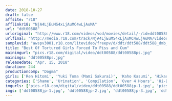 ```yaml
---
date: 2018-10-27
draft: false
affsite: "r18"
afflinkr18: "NjA4LjEuMS4xLjAuMC4wLjAuMA"
url: "ddt00588"
urloriginal: "http://www.r18.com/videos/vod/movies/detail/-/id=ddt00588"
urlfinal: "http://media.r18.com/track/NjA4LjEuMS4xLjAuMC4wLjAuMA/videos/vod/movies/detail/-/id=ddt00588"
samplevid: "awspv3001.r18.com/litevideo/freepv/d/ddt/ddt588/ddt588_dmb_w.mp4"
title: "Best Of Tortured Girls Forced To Piss and Cum"
mainimgurl: "pics.r18.com/digital/video/ddt00588/ddt00588ps.jpg"
mainimgs: "ddt00588ps.jpg"
releasedate: "Apr. 15, 2018"
duration: 244
productioncomp: "Dogma"
girls: ['Ren Hitomi', 'Yuki Toma (Mami Sakurai)', 'Kaho Kasumi', 'Hikari Hino', 'Marin Izumi', 'Riko', 'Tsubomi', 'Yuka Matsushita (Ayane Aino, Yuka Fujisaki)', 'Shihori Endo (Shiori Endo)', 'Karin Itsuki (Fuka Nanasaki)']
categories: ['Shame', 'Urination', 'Compilation', 'Over 4 Hours', 'Hi-Def']
imgurls: ['pics.r18.com/digital/video/ddt00588/ddt00588jp-1.jpg', 'pics.r18.com/digital/video/ddt00588/ddt00588jp-2.jpg', 'pics.r18.com/digital/video/ddt00588/ddt00588jp-3.jpg', 'pics.r18.com/digital/video/ddt00588/ddt00588jp-4.jpg', 'pics.r18.com/digital/video/ddt00588/ddt00588jp-5.jpg', 'pics.r18.com/digital/video/ddt00588/ddt00588jp-6.jpg', 'pics.r18.com/digital/video/ddt00588/ddt00588jp-7.jpg', 'pics.r18.com/digital/video/ddt00588/ddt00588jp-8.jpg', 'pics.r18.com/digital/video/ddt00588/ddt00588jp-9.jpg', 'pics.r18.com/digital/video/ddt00588/ddt00588jp-10.jpg', 'pics.r18.com/digital/video/ddt00588/ddt00588jp-11.jpg', 'pics.r18.com/digital/video/ddt00588/ddt00588jp-12.jpg', 'pics.r18.com/digital/video/ddt00588/ddt00588jp-13.jpg', 'pics.r18.com/digital/video/ddt00588/ddt00588jp-14.jpg', 'pics.r18.com/digital/video/ddt00588/ddt00588jp-15.jpg', 'pics.r18.com/digital/video/ddt00588/ddt00588jp-16.jpg', 'pics.r18.com/digital/video/ddt00588/ddt00588jp-17.jpg', 'pics.r18.com/digital/video/ddt00588/ddt00588jp-18.jpg', 'pics.r18.com/digital/video/ddt00588/ddt00588jp-19.jpg', 'pics.r18.com/digital/video/ddt00588/ddt00588jp-20.jpg']
imgs: ['ddt00588jp-1.jpg', 'ddt00588jp-2.jpg', 'ddt00588jp-3.jpg', 'ddt00588jp-4.jpg', 'ddt00588jp-5.jpg', 'ddt00588jp-6.jpg', 'ddt00588jp-7.jpg', 'ddt00588jp-8.jpg', 'ddt00588jp-9.jpg', 'ddt00588jp-10.jpg', 'ddt00588jp-11.jpg', 'ddt00588jp-12.jpg', 'ddt00588jp-13.jpg', 'ddt00588jp-14.jpg', 'ddt00588jp-15.jpg', 'ddt00588jp-16.jpg', 'ddt00588jp-17.jpg', 'ddt00588jp-18.jpg', 'ddt00588jp-19.jpg', 'ddt00588jp-20.jpg']
---
```

